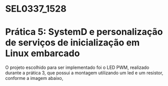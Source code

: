 # SEL0337_1528

<h1> 
Prática 5: SystemD e personalização de serviços de inicialização em Linux embarcado
</h1> 

<p>
O projeto escolhido para ser implementado foi o LED PWM, realizado durante a prática 3, que possui a montagem utilizando um led e um resistor, conforme a imagem abaixo, 
  
</p>
